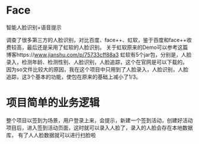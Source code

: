 # Face
智能人脸识别+语音提示

调查了很多第三方的人脸识别，对比百度、face++、虹软，鉴于百度和face++收费较高，最后还是采用了虹软的人脸识别。
关于虹软原来的Demo可以参考这篇博客https://www.jianshu.com/p/75733cff88a3
虹软有5个jar包，分别是，人脸录入，检测年龄、检测性别、人脸识别，人脸追踪，这个在官网是可以下载的。
因为so文件比较大的原因，我在这个项目中只用到了人脸录入，人脸识别，人脸追踪，这3个基本的功能，使包在原来的基础上减小了1/3。

# 项目简单的业务逻辑
整个项目以签到为场景，用户登录上来，会提示，新建一个签到活动，创建好活动项目后，进入签到活动页面，这时就可以录入人脸了，录入的人脸会存在本地数据库，
有了人人脸数据就可以进行扫脸啦
